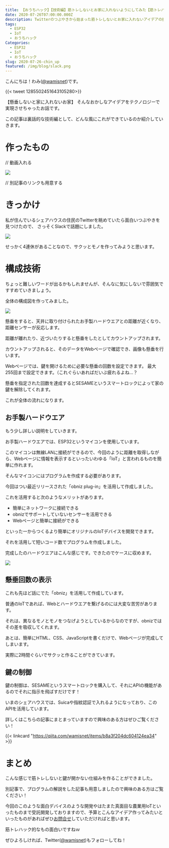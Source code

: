 ```yaml
---
title: 【おうちハック】【技術編】筋トレしないとお家に入れないようにしてみた【筋トレハック】
date: 2020-07-26T07:00:00.000Z
description: Twitterのつぶやきから始まった筋トレしないとお家に入れないアイデアの技術概要的な説明編
tags:
  - ESP32
  - IoT
  - おうちハック
Categories:
  - ESP32
  - IoT
  - おうちハック
slug: 2020-07-26-chin_up
featured: /img/blog/slack.png
---
```

こんにちは！わみ([@wamisnet](https://twitter.com/wamisnet))です。

{{< tweet 1285502451643105280>}}  

【懸垂しないと家に入れないお家】
そんなおかしなアイデアをテクノロジーで実現させちゃったお話です。

この記事は裏話的な技術編として、どんな風にこれができているのか紹介していきます。

# 作ったもの

// 動画入れる

![](/img/blog/web.png)

// 別記事のリンクも用意する

# きっかけ

私が住んでいるシェアハウスの住民のTwitterを眺めていたら面白いつぶやきを見つけたので、
さっそくSlackで話題にしました。

![](/img/blog/slack.png)

せっかく4連休があることなので、サクッとモノを作ってみようと思います。

# 構成技術

ちょっと難しいワードが出るかもしれませんが、そんなに気にしないで雰囲気ですすめていきましょう。

全体の構成図を作ってみました。

![](/img/blog/system.jpg)

懸垂をすると、天井に取り付けられたお手製ハードウエアとの距離が近くなり、距離センサーが反応します。

距離が離れたり、近づいたりすると懸垂をしたとしてカウントアップされます。

カウントアップされると、そのデータをWebページで確認でき、画像も懸垂を行います。

Webページでは、鍵を開けるために必要な懸垂の回数を設定できます。
最大255回まで設定できます。（これぐらいあればだいぶ疲れるよね…？

懸垂を指定された回数を達成するとSESAMEというスマートロックによって家の鍵を解除してくれます。

これが全体の流れになります。

## お手製ハードウエア

もう少し詳しい説明をしていきます。

お手製ハードウエアでは、ESP32というマイコンを使用しています。

このマイコンは無線LANに接続ができるので、今回のように距離を取得しながら、Webページに情報を表示するといったいわゆる「IoT」と言われるものを簡単に作れます。

そんなマイコンにはプログラムを作成する必要があります。

今回はつい最近リリースされた「obniz plug-in」を活用して作成しました。

これを活用すると次のようなメリットがあります。

- 簡単にネットワークに接続できる
- obnizでサポートしていないセンサーを活用できる
- Webページと簡単に接続ができる

といった一からつくるより簡単にオリジナルのIoTデバイスを開発できます。

それを活用して短いコード数でプログラムを作成しました。

完成したのハードウエアはこんな感じです。できたのでケースに収めます。

![](/img/blog/device.jpg)

## 懸垂回数の表示

これも先ほど話にでた「obniz」を活用して作成しています。

普通のIoTであれば、Webとハードウエアを繋げるのには大変な苦労があります。

それは、異なるモノとモノをつなげようとしているからなのですが、obnizではその差を吸収してくれます。

あとは、簡単にHTML、CSS、JavaScriptを書くだけで、Webページが完成してしまいます。

実際に2時間ぐらいでサクッと作ることができています。

## 鍵の制御

鍵の制御は、SESAMEというスマートロックを購入して、それにAPIの機能があるのでそれに指示を飛ばすだけです！

いまのシェアハウスでは、Suicaや指紋認証で入れるようになっており、このAPIを活用しています。

詳しくはこちらの記事にまとまっていますので興味のある方はぜひご覧ください！

{{< linkcard "https://qiita.com/wamisnet/items/b8a3f204dc604124ea34" >}}

# まとめ

こんな感じで筋トレしないと鍵が開かない仕組みを作ることができました。

別記事で、プログラムの解説をした記事も用意しましたので興味のある方はご覧ください！

今回のこのような面白デバイスのような開発やはたまた真面目な農業用IoTといったものまで受託開発しておりますので、予算とこんなアイデア作ってみたいといったものがあればぜひ[お問合せ](https://wamisnet.github.io/contact/)していただければと思います。

筋トレハック的なもの面白いですねｗ

ぜひよろしければ、Twitter([@wamisnet](https://twitter.com/wamisnet))もフォローしてね！